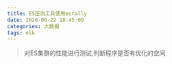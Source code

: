 ```yaml
---
title: ES压测工具使用esrally
date: 2020-06-22 18:45:09
categories: 大数据
tags: elk
---
```


> 对ES集群的性能进行测试,判断程序是否有优化的空间

<!-- more -->